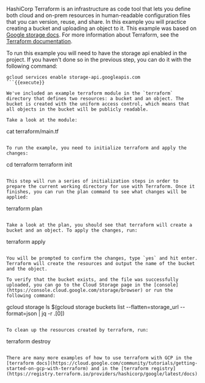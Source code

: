 HashiCorp Terraform is an infrastructure as code tool that lets you define both cloud and on-prem resources in human-readable configuration files that you can version, reuse, and share. In this example you will practice creating a bucket and uploading an object to it.  This example was based on [Google storage docs](https://cloud.google.com/storage/docs/terraform-create-bucket-upload-object). For more information about Terraform, see the [Terraform documentation](https://www.terraform.io/docs/index.html).

To run this example you will need to have the storage api enabled in the project. If you haven't done so in the previous step, you can do it with the following command:

```
gcloud services enable storage-api.googleapis.com
```{{execute}}

We've included an example terraform module in the `terraform` directory that defines two resources: a bucket and an object. The bucket is created with the uniform access control, which means that all objects in the bucket will be publicly readable.

Take a look at the module:

```
cat terraform/main.tf
```{{execute}}

To run the example, you need to initialize terraform and apply the changes:

```
cd terraform
terraform init
```{{execute}}

This step will run a series of initialization steps in order to prepare the current working directory for use with Terraform. Once it finishes, you can run the plan command to see what changes will be applied:

```
terraform plan
```{{execute}}

Take a look at the plan, you should see that terraform will create a bucket and an object. To apply the changes, run:

```
terraform apply
```{{execute}}

You will be prompted to confirm the changes, type `yes` and hit enter. Terraform will create the resources and output the name of the bucket and the object. 

To verify that the bucket exists, and the file was successfully uploaded, you can go to the Cloud Storage page in the [console](https://console.cloud.google.com/storage/browser) or run the following command:

```
gcloud storage ls $(gcloud storage buckets list --flatten=storage_url --format=json | jq -r .[0])
```{{execute}}

To clean up the resources created by terraform, run:

```
terraform destroy
```{{execute}}

There are many more examples of how to use terraform with GCP in the [terraform docs](https://cloud.google.com/community/tutorials/getting-started-on-gcp-with-terraform) and in the [terraform registry](https://registry.terraform.io/providers/hashicorp/google/latest/docs).